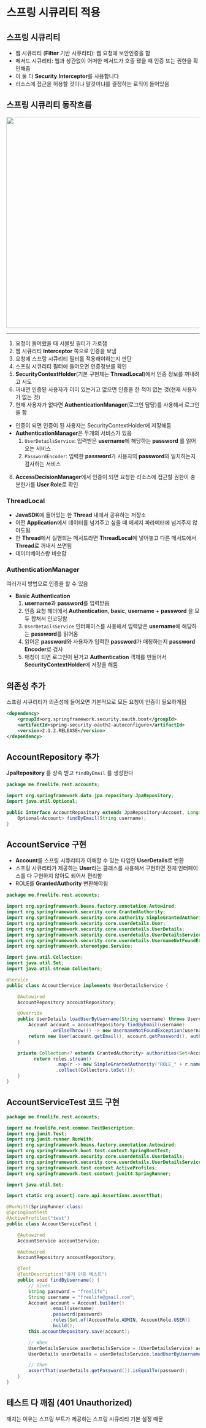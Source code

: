 # 스프링 시큐리티 적용
## 스프링 시큐리티
- 웹 시큐리티 (**Filter** 기반 시큐리티): 웹 요청에 보안인증을 함
- 메서드 시큐리티: 웹과 상관없이 어떠한 메서드가 호출 됐을 때 인증 또는 권한을 확인해줌
- 이 둘 다 **Security** **Interceptor**를 사용합니다
- 리소스에 접근을 허용할 것이냐 말것이냐를 결정하는 로직이 들어있음

## 스프링 시큐리티 동작흐름  
  
<img src="img/5-1.png" width="550"/>
  
----
1. 요청이 들어왔을 때 서블릿 필터가 가로챔
2. 웹 시큐리티 **Interceptor** 쪽으로 인증을 보냄
3. 요청에 스프링 시큐리티 필터를 적용해야하는지 판단
4. 스프링 시큐리티 필터에 들어오면 인증정보를 확인
5. **SecurityContextHolder**(기본 구현체는 **ThreadLocal**)에서 인증 정보를 꺼내려고 시도
6. 꺼내면 인증된 사용자가 이미 있는거고 없으면 인증을 한 적이 없는 것(현재 사용자가 없는 것)
7. 현재 사용자가 없다면 **AuthenticationManager**(로그인 담당)를 사용해서 로그인을 함
  - 인증이 되면 인증이 된 사용자는 SecurityContextHolder에 저장해둠  
  - **AuthenticationManager**은 두개의 서비스가 있음  
    1. `UserDetailsService`: 입력받은 **username**에 해당하는 **password** 를 읽어오는 서비스
    2. `PasswordEncoder`: 입력한 **password**가 사용자의 **password**와 일치하는지 검사하는 서비스
8. **AccessDecisionManager**에서 인증이 되면 요청한 리소스에 접근할 권한이 충분한가를 **User Role**로 확인

### ThreadLocal
- **JavaSDK**에 들어있는 한 **Thread** 내에서 공유하는 저장소  
- 어떤 **Application**에서 데이터를 넘겨주고 싶을 때 메세지 파라메터에 넘겨주지 않아도됨  
- 한 **Thread**에서 실행되는 메서드라면 **ThreadLocal**에 넣어놓고 다른 메서드에서 **Thread**로 꺼내서 쓰면됨  
- 데이터베이스랑 비슷함  

### AuthenticationManager
여러가지 방법으로 인증을 할 수 있음  
- **Basic Authentication**
  1. **username**과 **password**를 입력받음
  2. 인증 요청 헤더에서 **Authentication**, **basic**, **username** + **password** 을 모두 합쳐서 인코딩함
  3. `UserDetailsService` 인터페이스를 사용해서 입력받은 **username**에 해당하는 **password**를 읽어옴
  4. 읽어온 **password**와 사용자가 입력한 **password**가 매칭하는지 **password Encoder**로 검사
  5. 매칭이 되면 로그인이 된거고 **Authentication** 객체를 만들어서 **SecurityContextHolder**에 저장을 해둠

## 의존성 추가
스프링 시큐리티가 의존성에 들어오면 기본적으로 모든 요청이 인증이 필요하게됨  
```xml
<dependency>
    <groupId>org.springframework.security.oauth.boot</groupId>
    <artifactId>spring-security-oauth2-autoconfigure</artifactId>
    <version>2.1.2.RELEASE</version>
</dependency>
```

## AccountRepository 추가
**JpaRepository** 를 상속 받고 `findByEmail` 를 생성한다
```java
package me.freelife.rest.accounts;

import org.springframework.data.jpa.repository.JpaRepository;
import java.util.Optional;

public interface AccountRepository extends JpaRepository<Account, Long> {
    Optional<Account> findByEmail(String username);
}
```

## AccountService 구현
- **Account**를 스프링 시큐리티가 이해할 수 있는 타입인 **UserDetails**로 변환  
- 스프링 시큐리티가 제공하는 **User**라는 클래스를 사용해서 구현하면 전체 인터페이스를 다 구현하지 않아도 되어서 편리함  
- ROLE를 **GrantedAuthority** 변환해야됨  

```java
package me.freelife.rest.accounts;

import org.springframework.beans.factory.annotation.Autowired;
import org.springframework.security.core.GrantedAuthority;
import org.springframework.security.core.authority.SimpleGrantedAuthority;
import org.springframework.security.core.userdetails.User;
import org.springframework.security.core.userdetails.UserDetails;
import org.springframework.security.core.userdetails.UserDetailsService;
import org.springframework.security.core.userdetails.UsernameNotFoundException;
import org.springframework.stereotype.Service;

import java.util.Collection;
import java.util.Set;
import java.util.stream.Collectors;

@Service
public class AccountService implements UserDetailsService {

    @Autowired
    AccountRepository accountRepository;

    @Override
    public UserDetails loadUserByUsername(String username) throws UsernameNotFoundException {
        Account account = accountRepository.findByEmail(username)
                .orElseThrow(() -> new UsernameNotFoundException(username)); // account 객체가 없으 UsernameNotFoundException 에러를 던짐
        return new User(account.getEmail(), account.getPassword(), authorities(account.getRoles()));
    }

    private Collection<? extends GrantedAuthority> authorities(Set<AccountRole> roles) {
          return roles.stream()
                  .map(r -> new SimpleGrantedAuthority("ROLE_" + r.name()))
                  .collect(Collectors.toSet());
    }
}
```

## AccountServiceTest 코드 구현
```java
package me.freelife.rest.accounts;

import me.freelife.rest.common.TestDescription;
import org.junit.Test;
import org.junit.runner.RunWith;
import org.springframework.beans.factory.annotation.Autowired;
import org.springframework.boot.test.context.SpringBootTest;
import org.springframework.security.core.userdetails.UserDetails;
import org.springframework.security.core.userdetails.UserDetailsService;
import org.springframework.test.context.ActiveProfiles;
import org.springframework.test.context.junit4.SpringRunner;

import java.util.Set;

import static org.assertj.core.api.Assertions.assertThat;

@RunWith(SpringRunner.class)
@SpringBootTest
@ActiveProfiles("test")
public class AccountServiceTest {

    @Autowired
    AccountService accountService;

    @Autowired
    AccountRepository accountRepository;

    @Test
    @TestDescription("유저 인증 테스트")
    public void findByUsername() {
        // Given
        String password = "freelife";
        String username = "freelife@gmail.com";
        Account account = Account.builder()
                .email(username)
                .password(password)
                .roles(Set.of(AccountRole.ADMIN, AccountRole.USER))
                .build();
        this.accountRepository.save(account);

        // When
        UserDetailsService userDetailsService = (UserDetailsService) accountService;
        UserDetails userDetails = userDetailsService.loadUserByUsername(username);

        // Then
        assertThat(userDetails.getPassword()).isEqualTo(password);
    }
}
```

## 테스트 다 깨짐 (401 Unauthorized)
깨지는 이유는 스프링 부트가 제공하는 스프링 시큐리티 기본 설정 때문